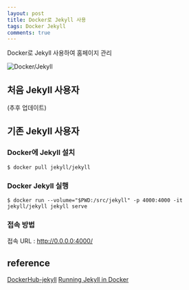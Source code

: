 ```yaml
---
layout: post
title: Docker로 Jekyll 사용
tags: Docker Jekyll
comments: true
---
```


Docker로 Jekyll 사용하여 홈페이지 관리

![Docker/Jekyll](https://i.imgur.com/fpPqT7O.png)

## 처음 Jekyll 사용자
(추후 업데이트)

## 기존 Jekyll 사용자

### Docker에 Jekyll 설치
```shell
$ docker pull jekyll/jekyll
```

### Docker Jekyll 실행
```shell
$ docker run --volume="$PWD:/src/jekyll" -p 4000:4000 -it jekyll/jekyll jekyll serve
```

### 접속 방법
접속 URL : http://0.0.0.0:4000/

## reference
[DockerHub-jekyll](https://hub.docker.com/r/jekyll/jekyll/)
[Running Jekyll in Docker](https://ddewaele.github.io/running-jekyll-in-docker/)